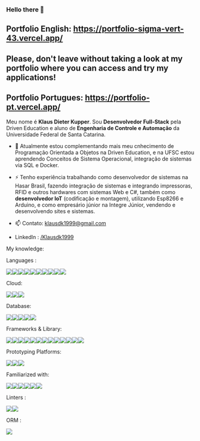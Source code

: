 ### Hello there 👋

## Portfolio English: https://portfolio-sigma-vert-43.vercel.app/
## Please, don't leave without taking a look at my portfolio where you can access and try my applications!
## Portfolio Portugues: https://portfolio-pt.vercel.app/


Meu nome é **Klaus Dieter Kupper**. Sou **Desenvolvedor Full-Stack** pela Driven Education e aluno de **Engenharia de Controle e Automação** da Universidade Federal de Santa Catarina.

- 🌱 Atualmente estou complementando mais meu cnhecimento de Programação Orientada a Objetos na Driven Education, e na UFSC estou aprendendo Conceitos de Sistema Operacional, integração de sistemas via SQL e Docker.
- ⚡ Tenho experiência trabalhando como desenvolvedor de sistemas na Hasar Brasil, fazendo integração de sistemas e integrando impressoras, RFID e outros hardwares com sistemas Web e C#, também como **desenvolvedor IoT** (codificação e montagem), utilizando Esp8266 e Arduino, e como empresário júnior na Integre Júnior, vendendo e desenvolvendo sites e sistemas.

- 📫 Contato: klausdk1999@gmail.com 
- LinkedIn : [/Klausdk1999](https://www.linkedin.com/in/klausdk1999/)

My knowledge:

Languages :

<img src="https://img.shields.io/badge/C-00599C?style=for-the-badge&logo=c&logoColor=white" /><img src="https://img.shields.io/badge/C%23-239120?style=for-the-badge&logo=c-sharp&logoColor=white" /><img src="https://img.shields.io/badge/C%2B%2B-00599C?style=for-the-badge&logo=c%2B%2B&logoColor=white" /><img src="https://img.shields.io/badge/CSS3-1572B6?style=for-the-badge&logo=css3&logoColor=white" /><img src="https://img.shields.io/badge/HTML5-E34F26?style=for-the-badge&logo=html5&logoColor=white"/><img src="https://img.shields.io/badge/JavaScript-323330?style=for-the-badge&logo=javascript&logoColor=F7DF1E" /><img src="https://img.shields.io/badge/json-5E5C5C?style=for-the-badge&logo=json&logoColor=white"/><img src="https://img.shields.io/badge/PHP-777BB4?style=for-the-badge&logo=php&logoColor=white" /><img src="https://img.shields.io/badge/Python-FFD43B?style=for-the-badge&logo=python&logoColor=blue" /><img src="https://img.shields.io/badge/TypeScript-007ACC?style=for-the-badge&logo=typescript&logoColor=white" />

Cloud:

<img src="https://img.shields.io/badge/Amazon_AWS-FF9900?style=for-the-badge&logo=amazonaws&logoColor=white" /><img src="https://img.shields.io/badge/Vercel-000000?style=for-the-badge&logo=vercel&logoColor=white" /><img src="https://img.shields.io/badge/Heroku-430098?style=for-the-badge&logo=heroku&logoColor=white"/>

Database:

<img src="https://img.shields.io/badge/SQLite-07405E?style=for-the-badge&logo=sqlite&logoColor=white"/><img src="https://img.shields.io/badge/PostgreSQL-316192?style=for-the-badge&logo=postgresql&logoColor=white" /><img src="https://img.shields.io/badge/MySQL-005C84?style=for-the-badge&logo=mysql&logoColor=white" /><img src="https://img.shields.io/badge/Cassandra-1287B1?style=for-the-badge&logo=apache%20cassandra&logoColor=white" /><img src="https://img.shields.io/badge/MongoDB-4EA94B?style=for-the-badge&logo=mongodb&logoColor=white"/>

 Frameworks & Library:
 
<img src="https://img.shields.io/badge/.NET-512BD4?style=for-the-badge&logo=dotnet&logoColor=white"/><img src="https://img.shields.io/badge/Cypress-17202C?style=for-the-badge&logo=cypress&logoColor=white" /><img src="https://img.shields.io/badge/Docker-2CA5E0?style=for-the-badge&logo=docker&logoColor=white" /><img src="https://img.shields.io/badge/Jest-C21325?style=for-the-badge&logo=jest&logoColor=white" /><img src="https://img.shields.io/badge/JWT-000000?style=for-the-badge&logo=JSON%20web%20tokens&logoColor=white"/><img src="https://img.shields.io/badge/Nginx-009639?style=for-the-badge&logo=nginx&logoColor=white"/><img src="https://img.shields.io/badge/Node.js-339933?style=for-the-badge&logo=nodedotjs&logoColor=white"/><img src="https://img.shields.io/badge/npm-CB3837?style=for-the-badge&logo=npm&logoColor=white"/><img src="https://img.shields.io/badge/R-276DC3?style=for-the-badge&logo=r&logoColor=white"/><img src="https://img.shields.io/badge/React-20232A?style=for-the-badge&logo=react&logoColor=61DAFB"/><img src="https://img.shields.io/badge/redis-CC0000.svg?&style=for-the-badge&logo=redis&logoColor=white"/><img src="https://img.shields.io/badge/ts--node-3178C6?style=for-the-badge&logo=ts-node&logoColor=white"/><img src="https://img.shields.io/badge/Webpack-8DD6F9?style=for-the-badge&logo=Webpack&logoColor=white"/>

Prototyping Platforms:

<img src="https://img.shields.io/badge/Arduino-00979D?style=for-the-badge&logo=Arduino&logoColor=white" /><img src="https://img.shields.io/badge/espressif-E7352C?style=for-the-badge&logo=espressif&logoColor=white" /><img src="https://img.shields.io/badge/adafruit-000000?style=for-the-badge&logo=adafruit&logoColor=white"/>

Familiarized with:

<img src="https://img.shields.io/badge/Slack-4A154B?style=for-the-badge&logo=slack&logoColor=white" /><img src="https://img.shields.io/badge/Discord-5865F2?style=for-the-badge&logo=discord&logoColor=white" /><img src="https://img.shields.io/badge/Microsoft_Teams-6264A7?style=for-the-badge&logo=microsoft-teams&logoColor=white" /><img src="https://img.shields.io/badge/Trello-0052CC?style=for-the-badge&logo=trello&logoColor=white" /><img src="https://img.shields.io/badge/Zoom-2D8CFF?style=for-the-badge&logo=zoom&logoColor=white"/><img src="https://img.shields.io/badge/Overleaf-47A141?style=for-the-badge&logo=Overleaf&logoColor=white" />

Linters : 

<img src="https://img.shields.io/badge/eslint-3A33D1?style=for-the-badge&logo=eslint&logoColor=white" /><img src="https://img.shields.io/badge/prettier-1A2C34?style=for-the-badge&logo=prettier&logoColor=F7BA3E" />

ORM :

<img src="https://img.shields.io/badge/Prisma-3982CE?style=for-the-badge&logo=Prisma&logoColor=white" />

<!--
<img src="https://github-readme-stats.vercel.app/api/top-langs/?username=Klausdk1999" />

<img src="https://github-readme-stats.vercel.app/api?username=Klausdk1999" />


**Klausdk1999/Klausdk1999** is a ✨ _special_ ✨ repository because its `README.md` (this file) appears on your GitHub profile.
//GMAIL
<img src="https://img.shields.io/badge/Gmail-D14836?style=for-the-badge&logo=gmail&logoColor=white" />

Here are some ideas to get you started:

- 🔭 I’m currently working on ...
- 📫 How to reach me:
- 👯 I’m looking to collaborate on ...
- 🤔 I’m looking for help with ...
- 💬 Ask me about ...
- 🌱 I’m currently learning
- 😄 Pronouns: ...
- ⚡ Fun fact: ...
-->
